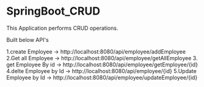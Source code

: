 # SpringBoot_CRUD

This Application performs CRUD  operations.

Built below API's

1.create Employee -> http://localhost:8080/api/employee/addEmployee
2.Get all Employee -> http://localhost:8080/api/employee/getAllEmployee
3. get Employee By id -> http://localhost:8080/api/employee/getEmployee/{id}
4.delte Employee by Id -> http://localhost:8080/api/employee/{id}
5.Update Employee by Id -> http://localhost:8080/api/employee/updateEmployee/{id}

